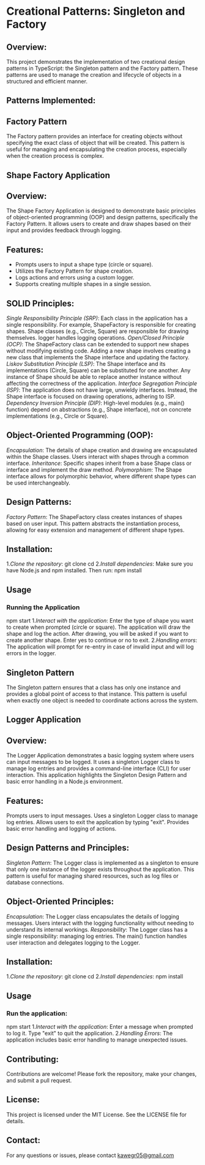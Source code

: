 # Creational Patterns: Singleton and Factory

## Overview:
This project demonstrates the implementation of two creational design patterns in TypeScript: the Singleton pattern and the Factory pattern. These patterns are used to manage the creation and lifecycle of objects in a structured and efficient manner.

## Patterns Implemented:
## Factory Pattern
The Factory pattern provides an interface for creating objects without specifying the exact class of object that will be created. This pattern is useful for managing and encapsulating the creation process, especially when the creation process is complex.

## Shape Factory Application

## Overview:
The Shape Factory Application is designed to demonstrate basic principles of object-oriented programming (OOP) and design patterns, specifically the Factory Pattern. It allows users to create and draw shapes based on their input and provides feedback through logging.

## Features:
- Prompts users to input a shape type (circle or square).
- Utilizes the Factory Pattern for shape creation.
- Logs actions and errors using a custom logger.
- Supports creating multiple shapes in a single session.

## SOLID Principles:
*Single Responsibility Principle (SRP)*: Each class in the application has a single responsibility. For example,
ShapeFactory is responsible for creating shapes.
Shape classes (e.g., Circle, Square) are responsible for drawing themselves.
logger handles logging operations.
*Open/Closed Principle (OCP)*: The ShapeFactory class can be extended to support new shapes without modifying existing code. Adding a new shape involves creating a new class that implements the Shape interface and updating the factory.
*Liskov Substitution Principle (LSP)*: The Shape interface and its implementations (Circle, Square) can be substituted for one another. Any instance of Shape should be able to replace another instance without affecting the correctness of the application.
*Interface Segregation Principle (ISP)*: The application does not have large, unwieldy interfaces. Instead, the Shape interface is focused on drawing operations, adhering to ISP.
*Dependency Inversion Principle (DIP)*: High-level modules (e.g., main() function) depend on abstractions (e.g., Shape interface), not on concrete implementations (e.g., Circle or Square).

## Object-Oriented Programming (OOP):
*Encapsulation*: The details of shape creation and drawing are encapsulated within the Shape classes. Users interact with shapes through a common interface.
*Inheritance*: Specific shapes inherit from a base Shape class or interface and implement the draw method.
*Polymorphism*: The Shape interface allows for polymorphic behavior, where different shape types can be used interchangeably.

## Design Patterns:
*Factory Pattern*: The ShapeFactory class creates instances of shapes based on user input. This pattern abstracts the instantiation process, allowing for easy extension and management of different shape types.

## Installation:
1.*Clone the repository*:
git clone <repository-url>
cd <repository-directory>
2.*Install dependencies*:
Make sure you have Node.js and npm installed. Then run:
npm install
## Usage
### Running the Application
npm start
1.*Interact with the application*:
Enter the type of shape you want to create when prompted (circle or square).
The application will draw the shape and log the action.
After drawing, you will be asked if you want to create another shape. Enter yes to continue or no to exit.
2.*Handling errors*:
The application will prompt for re-entry in case of invalid input and will log errors in the logger.

## Singleton Pattern
The Singleton pattern ensures that a class has only one instance and provides a global point of access to that instance. This pattern is useful when exactly one object is needed to coordinate actions across the system.

## Logger Application

## Overview:
The Logger Application demonstrates a basic logging system where users can input messages to be logged. It uses a singleton Logger class to manage log entries and provides a command-line interface (CLI) for user interaction. This application highlights the Singleton Design Pattern and basic error handling in a Node.js environment.

## Features:
Prompts users to input messages.
Uses a singleton Logger class to manage log entries.
Allows users to exit the application by typing "exit".
Provides basic error handling and logging of actions.

## Design Patterns and Principles:
*Singleton Pattern*: The Logger class is implemented as a singleton to ensure that only one instance of the logger exists throughout the application. This pattern is useful for managing shared resources, such as log files or database connections.

## Object-Oriented Principles:
*Encapsulation*: The Logger class encapsulates the details of logging messages. Users interact with the logging functionality without needing to understand its internal workings.
*Responsibility*: The Logger class has a single responsibility: managing log entries. The main() function handles user interaction and delegates logging to the Logger.

## Installation:
1.*Clone the repository*:
git clone <repository-url>
cd <repository-directory>
2.*Install dependencies*:
npm install
## Usage
### Run the application:
npm start
1.*Interact with the application*:
Enter a message when prompted to log it.
Type "exit" to quit the application.
2.*Handling Errors*:
The application includes basic error handling to manage unexpected issues.

## Contributing:
Contributions are welcome! Please fork the repository, make your changes, and submit a pull request.

## License:
This project is licensed under the MIT License. See the LICENSE file for details.

## Contact:
For any questions or issues, please contact kawegr05@gmail.com
